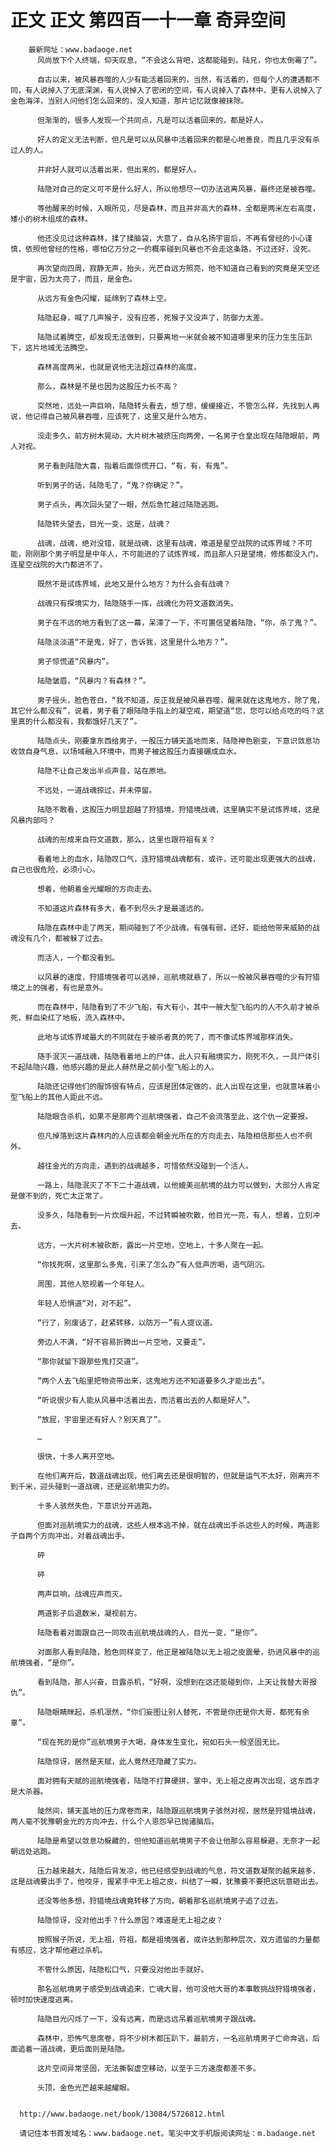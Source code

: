 # 正文 正文 第四百一十一章 奇异空间
        最新网址：www.badaoge.net
          风尚放下个人终端，仰天叹息，“不会这么背吧，这都能碰到，陆兄，你也太倒霉了”。
      
          自古以来，被风暴吞噬的人少有能活着回来的，当然，有活着的，但每个人的遭遇都不同，有人说掉入了无底深渊，有人说掉入了密闭的空间，有人说掉入了森林中，更有人说掉入了金色海洋，当别人问他们怎么回来的，没人知道，那片记忆就像被抹除。
      
          但渐渐的，很多人发现一个共同点，凡是可以活着回来的，都是好人。
      
          好人的定义无法判断，但凡是可以从风暴中活着回来的都是心地善良，而且几乎没有杀过人的人。
      
          并非好人就可以活着出来，但出来的，都是好人。
      
          陆隐对自己的定义可不是什么好人，所以他想尽一切办法逃离风暴，最终还是被吞噬。
      
          等他醒来的时候，入眼所见，尽是森林，而且并非高大的森林，全都是两米左右高度，矮小的树木组成的森林。
      
          他还没见过这种森林，揉了揉脑袋，大意了，自从名扬宇宙后，不再有曾经的小心谨慎，依照他曾经的性格，哪怕亿万分之一的概率碰到风暴也不会走这条路，不过还好，没死。
      
          再次望向四周，寂静无声，抬头，光芒自远方照亮，他不知道自己看到的究竟是天空还是宇宙，因为太亮了，而且，是金色。
      
          从远方有金色闪耀，延绵到了森林上空。
      
          陆隐起身，喊了几声猴子，没有应答，死猴子又没声了，防御力太差。
      
          陆隐试着腾空，却发现无法做到，只要离地一米就会被不知道哪里来的压力生生压趴下，这片地域无法腾空。
      
          森林高度两米，也就是说他无法超过森林的高度。
      
          那么，森林是不是也因为这股压力长不高？
      
          突然地，远处一声巨响，陆隐转头看去，想了想，缓缓接近，不管怎么样，先找到人再说，他记得自己被风暴吞噬，应该死了，这里又是什么地方。
      
          没走多久，前方树木晃动，大片树木被挤压向两旁，一名男子仓皇出现在陆隐眼前，两人对视。
      
          男子看到陆隐大喜，指着后面惊慌开口，“有，有，有鬼”。
      
          听到男子的话，陆隐毛了，“鬼？你确定？”。
      
          男子点头，再次回头望了一眼，然后急忙越过陆隐逃跑。
      
          陆隐转头望去，目光一变，这是，战魂？
      
          战魂，战魂，绝对没错，就是战魂，这里有战魂，难道是星空战院的试炼界域？不可能，刚刚那个男子明显是中年人，不可能进的了试炼界域，而且那人只是望境，修炼都没入门，连星空战院的大门都进不了。
      
          既然不是试炼界域，此地又是什么地方？为什么会有战魂？
      
          战魂只有探境实力，陆隐随手一挥，战魂化为符文道数消失。
      
          男子在不远的地方看到了这一幕，呆滞了一下，不可置信望着陆隐，“你，杀了鬼？”。
      
          陆隐淡淡道“不是鬼，好了，告诉我，这里是什么地方？”。
      
          男子惊慌道“风暴内”。
      
          陆隐皱眉，“风暴内？有森林？”。
      
          男子摇头，脸色苍白，“我不知道，反正我是被风暴吞噬，醒来就在这鬼地方，除了鬼，其它什么都没有”，说着，男子看了眼陆隐手指上的凝空戒，期望道“您，您可以给点吃的吗？这里真的什么都没有，我都饿好几天了”。
      
          陆隐点头，刚要拿东西给男子，一股压力铺天盖地而来，陆隐神色剧变，下意识敛息功收敛自身气息，以场域融入环境中，而男子被这股压力直接碾成血水。
      
          陆隐不让自己发出半点声音，站在原地。
      
          不远处，一道战魂掠过，并未停留。
      
          陆隐不敢看，这股压力明显超越了狩猎境，狩猎境战魂，这里确实不是试炼界域，这是风暴内部吗？
      
          战魂的形成来自符文道数，那么，这里也跟符祖有关？
      
          看着地上的血水，陆隐叹口气，连狩猎境战魂都有，或许，还可能出现更强大的战魂，自己也很危险，必须小心。
      
          想着，他朝着金光耀眼的方向走去。
      
          不知道这片森林有多大，看不到尽头才是最遥远的。
      
          陆隐在森林中走了两天，期间碰到了不少战魂，有强有弱，还好，能给他带来威胁的战魂没有几个，都被躲了过去。
      
          而活人，一个都没看到。
      
          以风暴的速度，狩猎境强者可以逃掉，巡航境就悬了，所以一般被风暴吞噬的少有狩猎境之上的强者，有也是意外。
      
          而在森林中，陆隐看到了不少飞船，有大有小，其中一艘大型飞船内的人不久前才被杀死，鲜血染红了地板，流入森林中。
      
          此地与试炼界域最大的不同就在于被杀者真的死了，而不像试炼界域那样消失。
      
          随手泯灭一道战魂，陆隐看着地上的尸体，此人只有融境实力，刚死不久，一具尸体引不起陆隐兴趣，他感兴趣的是此人赫然是之前小型飞船上的人。
      
          陆隐还记得他们的服饰很有特点，应该是团体定做的，此人出现在这里，也就意味着小型飞船上的其他人距此不远。
      
          陆隐眼含杀机，如果不是那两个巡航境强者，自己不会流落至此，这个仇一定要报。
      
          但凡掉落到这片森林内的人应该都会朝金光所在的方向走去，陆隐相信那些人也不例外。
      
          越往金光的方向走，遇到的战魂越多，可惜依然没碰到一个活人。
      
          一路上，陆隐泯灭了不下二十道战魂，以他媲美巡航境的战力可以做到，大部分人肯定是做不到的，死亡太正常了。
      
          没多久，陆隐看到一片炊烟升起，不过转瞬被吹散，他目光一亮，有人，想着，立刻冲去。
      
          远方，一大片树木被砍断，露出一片空地，空地上，十多人聚在一起。
      
          “你找死啊，这里那么多鬼，引来了怎么办”有人低声厉喝，语气阴沉。
      
          周围，其他人怒视着一个年轻人。
      
          年轻人恐惧道“对，对不起”。
      
          “行了，别废话了，赶紧转移，以防万一”有人提议道。
      
          旁边人不满，“好不容易折腾出一片空地，又要走”。
      
          “那你就留下跟那些鬼打交道”。
      
          “两个人去飞船里把物资带出来，这鬼地方还不知道要多久才能出去”。
      
          “听说很少有人能从风暴中活着出去，而活着出去的人都是好人”。
      
          “放屁，宇宙里还有好人？别天真了”。
      
          …
      
          很快，十多人离开空地。
      
          在他们离开后，数道战魂出现，他们离去还是很明智的，但就是运气不太好，刚离开不到千米，迎头碰到一道战魂，还是巡航境实力的。
      
          十多人骇然失色，下意识分开逃跑。
      
          但面对巡航境实力的战魂，这些人根本逃不掉，就在战魂出手杀这些人的时候，两道影子自两个方向冲出，对着战魂出手。
      
          砰
      
          砰
      
          两声巨响，战魂应声而灭。
      
          两道影子后退数米，凝视前方。
      
          陆隐看着对面跟自己一同攻击巡航境战魂的人，目光一变，“是你”。
      
          对面那人看到陆隐，脸色同样变了，他正是被陆隐以无上祖之皮震晕，扔进风暴中的巡航境强者，“是你”。
      
          看到陆隐，那人兴奋，目露杀机，“好啊，没想到在这还能碰到你，上天让我替大哥报仇”。
      
          陆隐眼睛眯起，杀机凛然，“你们妄图让别人替死，不管是你还是你大哥，都死有余辜”。
      
          “现在死的是你”巡航境男子大喝，身体发生变化，宛如石头一般坚固无比。
      
          陆隐惊讶，居然是天赋，此人竟然还隐藏了实力。
      
          面对拥有天赋的巡航境强者，陆隐不打算硬拼，掌中，无上祖之皮再次出现，这东西才是大杀器。
      
          陡然间，铺天盖地的压力席卷而来，陆隐跟巡航境男子骇然对视，居然是狩猎境战魂，两人毫不犹豫朝金光的方向冲去，什么个人恩怨早已抛诸脑后。
      
          陆隐是希望以敛息功躲藏的，但他知道巡航境男子不会让他那么容易躲避，无奈才一起朝远处逃跑。
      
          压力越来越大，陆隐后背发凉，他已经感受到战魂的气息，符文道数凝聚的越来越多，这是战魂要出手了，他咬牙，握紧手中无上祖之皮，纠结了一瞬，犹豫要不要把这玩意砸出去。
      
          还没等他多想，狩猎境战魂竟转移了方向，朝着那名巡航境男子追了过去。
      
          陆隐惊讶，没对他出手？什么原因？难道是无上祖之皮？
      
          按照猴子所说，无上祖，符祖，都是祖境强者，或许达到那种层次，双方遗留的力量都有感应，这才帮他避过杀机。
      
          不管什么原因，陆隐松口气，只要没对他出手就好。
      
          那名巡航境男子感受到战魂追来，亡魂大冒，他可没他大哥的本事敢挑战狩猎境强者，顿时加快速度逃离。
      
          陆隐目光闪烁了一下，没有远离，而是远远吊着巡航境男子跟战魂。
      
          森林中，恐怖气息席卷，将不少树木都压趴下，最前方，一名巡航境男子亡命奔逃，后面追着一道战魂，更后面则是陆隐。
      
          这片空间异常坚固，无法撕裂虚空移动，以至于三方速度都差不多。
      
          头顶，金色光芒越来越耀眼。
      
      
      http://www.badaoge.net/book/13084/5726812.html
      
      请记住本书首发域名：www.badaoge.net。笔尖中文手机版阅读网址：m.badaoge.net
